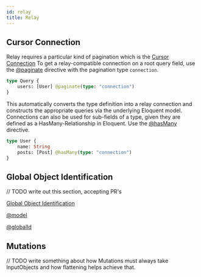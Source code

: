 ```yaml
---
id: relay
title: Relay
---
```


## Cursor Connection

Relay requires a particular kind of pagination which is the [Cursor Connection](https://facebook.github.io/relay/graphql/connections.htm)
To get a relay-compatible connection on a root query field, use the [@paginate](directives#paginate)
directive with the pagination type `connection`.

```graphql
type Query {
    users: [User] @paginate(type: "connection")
}
```

This automatically converts the type definition into a relay connection and constructs
the appropriate queries via the underlying Eloquent model.
Connections can also be used for sub-fields of a type, given they are defined as a HasMany-Relationship
in Eloquent. Use the [@hasMany](directives#hasMany) directive.

```graphql
type User {
    name: String
    posts: [Post] @hasMany(type: "connection")
}
```

## Global Object Identification

// TODO write out this section, accepting PR's

[Global Object Identification](https://facebook.github.io/relay/graphql/objectidentification.htm)

[@model](directives#model)

[@globalId](directives#globalid)

## Mutations

// TODO write something about how Mutations must always take InputObjects and how flattening helps achieve that.
